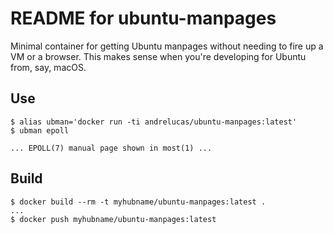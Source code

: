 # README for ubuntu-manpages

Minimal container for getting Ubuntu manpages without needing to fire up a VM or a browser. This makes sense
when you're developing for Ubuntu from, say, macOS.

## Use

```
$ alias ubman='docker run -ti andrelucas/ubuntu-manpages:latest'
$ ubman epoll

... EPOLL(7) manual page shown in most(1) ...
```

## Build

```
$ docker build --rm -t myhubname/ubuntu-manpages:latest .
...
$ docker push myhubname/ubuntu-manpages:latest
```
